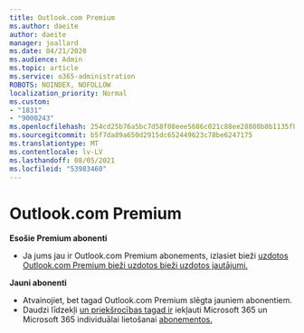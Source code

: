 ```yaml
---
title: Outlook.com Premium
ms.author: daeite
author: daeite
manager: joallard
ms.date: 04/21/2020
ms.audience: Admin
ms.topic: article
ms.service: o365-administration
ROBOTS: NOINDEX, NOFOLLOW
localization_priority: Normal
ms.custom:
- "1831"
- "9000243"
ms.openlocfilehash: 254cd25b76a5bc7d58f08eee5686c021c88ee28880b0b1135fba8e2119355721
ms.sourcegitcommit: b5f7da89a650d2915dc652449623c78be6247175
ms.translationtype: MT
ms.contentlocale: lv-LV
ms.lasthandoff: 08/05/2021
ms.locfileid: "53983460"
---
```

# <a name="outlookcom-premium"></a>Outlook.com Premium

**Esošie Premium abonenti**

- Ja jums jau ir Outlook.com Premium abonements, izlasiet bieži [uzdotos Outlook.com Premium bieži uzdotos bieži uzdotos jautājumi.](https://support.office.com/article/cd5f03f6-1407-456a-9410-f8f24804746b?wt.mc_id=Office_Outlook_com_Alchemy)

**Jauni abonenti**

- Atvainojiet, bet tagad Outlook.com Premium slēgta jauniem abonentiem.
- Daudzi līdzekļi [un priekšrocības tagad ir](https://support.office.com/article/78c6089c-7faf-44f5-82e2-efa9ebb921d2?wt.mc_id=Office_Outlook_com_Alchemy) iekļauti Microsoft 365 un Microsoft 365 individuālai lietošanai [abonementos.](https://go.microsoft.com/fwlink/?linkid=2017122)